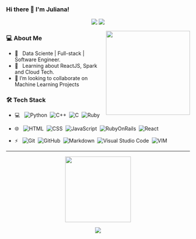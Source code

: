 ### Hi there 👋 I'm Juliana!

<p align="center">
<!-- <a href="https://www.adityavsingh.com"><img src="https://img.shields.io/badge/-adityavsingh.com-3423A6?style=flat-square&logo=Google-Chrome&logoColor=white"/></a> -->
<a href="https://linkedin.com/in/juliana-hosoume"><img src="https://img.shields.io/badge/-Juliana%20Hosoume-0077B5?style=flat-square&logo=Linkedin&logoColor=white"/></a>
<a href="mailto:ju.hosoume@gmail.com"><img src="https://img.shields.io/badge/-ju.hosoume@gmail.com-D14836?style=flat-square&logo=Gmail&logoColor=white"/></a>
</p>


<img align='right' src="https://media.giphy.com/media/xT9Igq85IOHk35xGow/source.gif" width="230">

<h3> 💻 About Me </h3>



- 🔭 &nbsp; Data Sciente | Full-stack | Software Engineer.
- 🌱 &nbsp; Learning about ReactJS, Spark and Cloud Tech.
- 👯 I’m looking to collaborate on Machine Learning Projects


<h3>🛠 Tech Stack</h3>


- 💻 &nbsp; 
    ![Python](https://img.shields.io/badge/-Python-333333?style=flat&logo=python)&nbsp; 
    ![C++](https://img.shields.io/badge/-C++-333333?style=flat&logo=C%2B%2B&logoColor=00599C)&nbsp;
    ![C](https://img.shields.io/badge/-C-333333?style=flat&logo=c)&nbsp;
    ![Ruby](https://img.shields.io/badge/-Ruby-333333?style=flat&logo=ruby)&nbsp;
    

- 🌐 &nbsp; 
    ![HTML](https://img.shields.io/badge/-HTML-333333?style=flat&logo=HTML5)&nbsp;
    ![CSS](https://img.shields.io/badge/-CSS-333333?style=flat&logo=CSS3&logoColor=1572B6)&nbsp;
    ![JavaScript](https://img.shields.io/badge/-JavaScript-333333?style=flat&logo=javascript&logoColor=1572B6)&nbsp;
    ![RubyOnRails](https://img.shields.io/badge/-RubyOnRails-333333?style=flat&logo=ruby-on-rails&logoColor=1572B6)&nbsp;
    ![React](https://img.shields.io/badge/-React-333333?style=flat&logo=react&logoColor=1572B6)&nbsp;
    
- ⚡ &nbsp; 
    ![Git](https://img.shields.io/badge/-Git-333333?style=flat&logo=git)&nbsp;
    ![GitHub](https://img.shields.io/badge/-GitHub-333333?style=flat&logo=github)&nbsp;
    ![Markdown](https://img.shields.io/badge/-Markdown-333333?style=flat&logo=markdown)&nbsp;
    ![Visual Studio Code](https://img.shields.io/badge/-Visual%20Studio%20Code-333333?style=flat&logo=visual-studio-code&logoColor=007ACC)&nbsp;
    ![VIM](https://img.shields.io/badge/-vim-333333?style=flat&logo=vim&logoColor=007ACC)&nbsp;

---
<p align="center">
<img height="180em" src="https://github-readme-stats.vercel.app/api?username=jhosoume&show_icons=true&theme=default&hide=issues,contribs&count_private=true&include_all_commits=true)](https://github.com/jhosoume/" />
</p>

<p align="center">
<img src="https://github-readme-stats.vercel.app/api/top-langs/?username=jhosoume&theme=default&hide=verilog,postscript&langs_count=8&layout=compact&count_private=true)](https://github.com/jhosoume/" />
</p>


<!--
**jhosoume/jhosoume** is a ✨ _special_ ✨ repository because its `README.md` (this file) appears on your GitHub profile.

Here are some ideas to get you started:

- 🔭 I’m currently working on ...
- 🌱 I’m currently learning ...
- 👯 I’m looking to collaborate on ...
- 🤔 I’m looking for help with ...
- 💬 Ask me about ...
- 📫 How to reach me: ...
- 😄 Pronouns: ...
- ⚡ Fun fact: ...
-->
